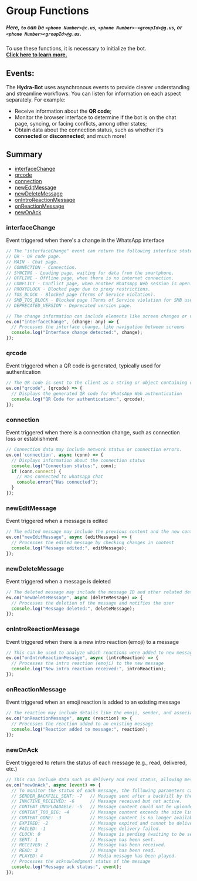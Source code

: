 # Group Functions

##### Here, `to` can be `<phone Number>@c.us`, `<phone Number>-<groupId>@g.us`, or `<phone Number><groupId>@g.us`.

To use these functions, it is necessary to initialize the bot.  
[**Click here to learn more.**](../Getting%20Started/start_bot.html)

## Events:
The **Hydra-Bot** uses asynchronous events to provide clearer understanding and streamline workflows. 
You can listen for information on each aspect separately. 
For example:
- Receive information about the **QR code**;
- Monitor the browser interface to determine if the bot is on the chat page, syncing, or facing conflicts, among other states;
- Obtain data about the connection status, such as whether it's **connected** or **disconnected**;
and much more!

## Summary
 - [interfaceChange](#interfaceChange)
 - [qrcode](#qrcode)
 - [connection](#connection)
 - [newEditMessage](#newEditMessage)
 - [newDeleteMessage](#newDeleteMessage)
 - [onIntroReactionMessage](#onIntroReactionMessage)
 - [onReactionMessage](#onReactionMessage)
 - [newOnAck](#newOnAck)

### interfaceChange
Event triggered when there's a change in the WhatsApp interface

```javascript
// The "interfaceChange" event can return the following interface states:
// QR - QR code page.
// MAIN - Chat page.
// CONNECTION - Connection.
// SYNCING - Loading page, waiting for data from the smartphone.
// OFFLINE - Offline page, when there is no internet connection.
// CONFLICT - Conflict page, when another WhatsApp Web session is open.
// PROXYBLOCK - Blocked page due to proxy restrictions.
// TOS_BLOCK - Blocked page (Terms of Service violation).
// SMB_TOS_BLOCK - Blocked page (Terms of Service violation for SMB users).
// DEPRECATED_VERSION - Deprecated version page.

// The change information can include elements like screen changes or navigation.
ev.on("interfaceChange", (change: any) => {
  // Processes the interface change, like navigation between screens
  console.log("Interface change detected:", change);
});
```

### qrcode
Event triggered when a QR code is generated, typically used for authentication

```javascript
// The QR code is sent to the client as a string or object containing data for login.
ev.on("qrcode", (qrcode) => {
  // Displays the generated QR code for WhatsApp Web authentication
  console.log("QR Code for authentication:", qrcode);
});
```

### connection
Event triggered when there is a connection change, such as connection loss or establishment

```javascript
// Connection data may include network status or connection errors.
ev.on('connection', async (conn) => {
  // Displays information about the connection status
  console.log("Connection status:", conn);
  if (conn.connect) {
    // Was connected to whatsapp chat
    console.error("Has connected");
  }
});
```

### newEditMessage
Event triggered when a message is edited

```javascript
// The edited message may include the previous content and the new content.
ev.on("newEditMessage", async (editMessage) => {
  // Processes the edited message by checking changes in content
  console.log("Message edited:", editMessage);
});
```

### newDeleteMessage
Event triggered when a message is deleted

```javascript
// The deleted message may include the message ID and other related details.
ev.on("newDeleteMessage", async (deleteMessage) => {
  // Processes the deletion of the message and notifies the user
  console.log("Message deleted:", deleteMessage);
});
```

### onIntroReactionMessage
Event triggered when there is a new intro reaction (emoji) to a message

```javascript
// This can be used to analyze which reactions were added to new messages.
ev.on("onIntroReactionMessage", async (introReaction) => {
  // Processes the intro reaction (emoji) to the new message
  console.log("New intro reaction received:", introReaction);
});
```

### onReactionMessage
Event triggered when an emoji reaction is added to an existing message

```javascript
// The reaction may include details like the emoji, sender, and associated message.
ev.on("onReactionMessage", async (reaction) => {
  // Processes the reaction added to an existing message
  console.log("Reaction added to message:", reaction);
});
```

### newOnAck
Event triggered to return the status of each message (e.g., read, delivered, etc.)

```javascript
// This can include data such as delivery and read status, allowing message state tracking.
ev.on("newOnAck", async (event) => {
  // To monitor the status of each message, the following parameters can be returned:
  // SENDER_BACKFILL_SENT: -7   // Message sent after a backfill by the sender.
  // INACTIVE_RECEIVED: -6      // Message received but not active.
  // CONTENT_UNUPLOADABLE: -5   // Message content could not be uploaded.
  // CONTENT_TOO_BIG: -4        // Message content exceeds the size limit.
  // CONTENT_GONE: -3           // Message content is no longer available.
  // EXPIRED: -2                // Message expired and cannot be delivered.
  // FAILED: -1                 // Message delivery failed.
  // CLOCK: 0                   // Message is pending (waiting to be sent).
  // SENT: 1                    // Message has been sent.
  // RECEIVED: 2                // Message has been received.
  // READ: 3                    // Message has been read.
  // PLAYED: 4                  // Media message has been played.
  // Processes the acknowledgment status of the message
  console.log("Message ack status:", event);
});
```